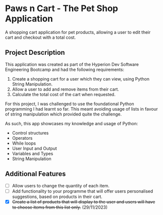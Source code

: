 # Paws n Cart - The Pet Shop Application
A shopping cart application for pet products, allowing a user to edit their cart and checkout with a total cost. 

## Project Description
This application was created as part of the Hyperion Dev Software Engineering Bootcamp and had the following requirements:
1. Create a shopping cart for a user which they can view, using Python String Manipulation.
2. Allow a user to add and remove items from their cart. 
3. Calculate the total cost of the cart when requested.

For this project, I was challenged to use the foundational Python programming I had learnt so far. This meant avoiding usage of lists in favour of string manipulation which provided quite the challenge.

As such, this app showcases my knowledge and usage of Python:
- Control structures
- Operators
- While loops
- User Input and Output
- Variables and Types
- String Manipulation


## Additional Features
- [ ] Allow users to change the quantity of each item.
- [ ] Add functionality to your programme that will offer users personalised suggestions, based on products in their cart.
- [x] ~~Create a list of products that will display to the user and users will have to choose items from this list only.~~ (29/11/2023)

